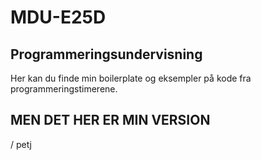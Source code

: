 # MDU-E25D

## Programmeringsundervisning

Her kan du finde min boilerplate og eksempler på kode fra programmeringstimerene.

## MEN DET HER ER MIN VERSION

/ petj
